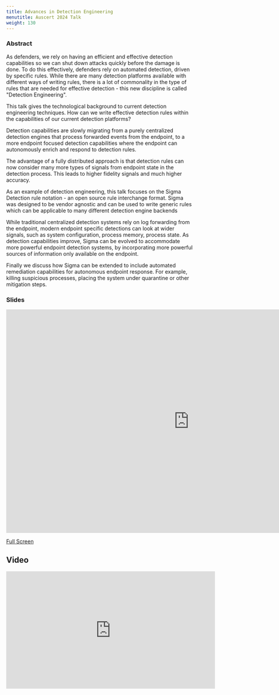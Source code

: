 ```yaml
---
title: Advances in Detection Engineering
menutitle: Auscert 2024 Talk
weight: 130
---
```


### Abstract

As defenders, we rely on having an efficient and effective detection
capabilities so we can shut down attacks quickly before the damage is
done. To do this effectively, defenders rely on automated detection,
driven by specific rules. While there are many detection platforms
available with different ways of writing rules, there is a lot of
commonality in the type of rules that are needed for effective
detection - this new discipline is called "Detection Engineering".

This talk gives the technological background to current detection
engineering techniques. How can we write effective detection rules
within the capabilities of our current detection platforms?

Detection capabilities are slowly migrating from a purely centralized
detection engines that process forwarded events from the endpoint, to
a more endpoint focused detection capabilities where the endpoint can
autonomously enrich and respond to detection rules.

The advantage of a fully distributed approach is that detection rules
can now consider many more types of signals from endpoint state in the
detection process. This leads to higher fidelity signals and much
higher accuracy.

As an example of detection engineering, this talk focuses on the Sigma
Detection rule notation - an open source rule interchange
format. Sigma was designed to be vendor agnostic and can be used to
write generic rules which can be applicable to many different
detection engine backends

While traditional centralized detection systems rely on log forwarding
from the endpoint, modern endpoint specific detections can look at
wider signals, such as system configuration, process memory, process
state. As detection capabilities improve, Sigma can be evolved to
accommodate more powerful endpoint detection systems, by incorporating
more powerful sources of information only available on the endpoint.

Finally we discuss how Sigma can be extended to include automated
remediation capabilities for autonomous endpoint response. For
example, killing suspicious processes, placing the system under
quarantine or other mitigation steps.

### Slides

<iframe src="https://present.velocidex.com/presentations/2024-auscert-detection_engineering/index.html" frameborder="0" width="980px" height="600px" allowfullscreen="true" mozallowfullscreen="true" webkitallowfullscreen="true"></iframe>

[Full Screen](https://present.velocidex.com/presentations/2024-auscert-detection_engineering/index.html)

## Video

<iframe width="560" height="315" src="https://www.youtube.com/embed/-emRIFYhD60?si=XCGlkZnpVeSNGo_Q" title="YouTube video player" frameborder="0" allow="accelerometer; autoplay; clipboard-write; encrypted-media; gyroscope; picture-in-picture; web-share" referrerpolicy="strict-origin-when-cross-origin" allowfullscreen></iframe>
